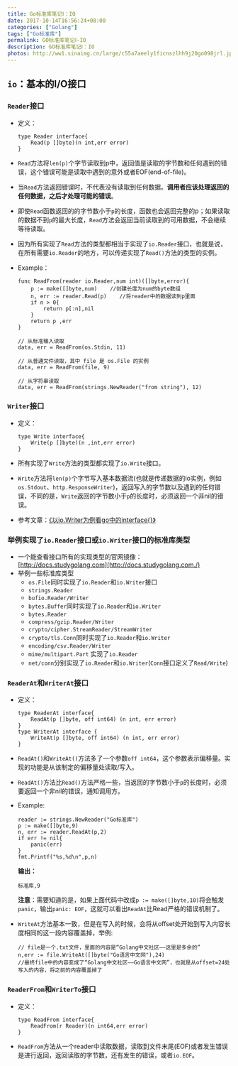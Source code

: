 ```yaml
---
title: Go标准库笔记Ⅰ：IO
date: 2017-10-14T16:56:24+08:00
categories: ["Golang"]
tags: ["Go标准库"]
permalink: GO标准库笔记Ⅰ-IO
description: GO标准库笔记Ⅰ：IO
photos: http://ww1.sinaimg.cn/large/c55a7aeely1ficnszlhh9j20go098jrl.jpg
---
```

## `io`：基本的I/O接口
### `Reader`接口
- 定义：

    ```Golang
    type Reader interface{
        Read(p []byte)(n int,err error)
    }
    ```
- `Read`方法将`len(p)`个字节读取到p中，返回值是读取的字节数和任何遇到的错误，这个错误可能是读取中遇到的意外或者EOF(end-of-file)。
- 当`Read`方法返回错误时，不代表没有读取到任何数据。**调用者应该处理返回的任何数据，之后才处理可能的错误**。
- 即使`Read`函数返回的的字节数小于`p`的长度，函数也会返回完整的p；如果读取的数据不到`p`的最大长度，`Read`方法会返回当前读取到的可用数据，不会继续等待读取。
- 因为所有实现了`Read`方法的类型都相当于实现了`io.Reader`接口，也就是说，在所有需要`io.Reader`的地方，可以传递实现了`Read()`方法的类型的实例。
<!--more-->
- Example：

    ```golang
    func ReadFrom(reader io.Reader,num int)([]byte,error){
        p := make([]byte,num)    //创建长度为num的byte数组
        n, err := reader.Read(p)    //将reader中的数据读到p里面
        if n > 0{
            return p[:n],nil
        }
        return p ,err
    }

    // 从标准输入读取
    data, err = ReadFrom(os.Stdin, 11)

    // 从普通文件读取，其中 file 是 os.File 的实例
    data, err = ReadFrom(file, 9)

    // 从字符串读取
    data, err = ReadFrom(strings.NewReader("from string"), 12)
    ```
### `Writer`接口
- 定义：

    ```golang
    type Write interface{
        Write(p []byte)(n ,int,err error)
    }
    ```
- 所有实现了`Write`方法的类型都实现了`io.Write`接口。
- `Write`方法将`len(p)`个字节写入基本数据流(也就是传递数据的io实例，例如`os.Stdout`、`http.ResponseWriter`)，返回写入的字节数以及遇到的任何错误，不同的是，`Write`返回的字节数小于`p`的长度时，必须返回一个非nil的错误。
- 参考文章：[《以io.Writer为例看go中的interface{}》](http://blog.studygolang.com/2013/02/%E4%BB%A5io-writer%E4%B8%BA%E4%BE%8B%E7%9C%8Bgo%E4%B8%AD%E7%9A%84interface/)

### 举例实现了`io.Reader`接口或`io.Writer`接口的标准库类型
- 一个能查看接口所有的实现类型的官网镜像：[http://docs.studygolang.com](http://docs.studygolang.com./)
- 举例一些标准库类型
    - `os.File`同时实现了`io.Reader`和`io.Writer`接口
    - `strings.Reader`
    - `bufio.Reader/Writer`
    - `bytes.Buffer`同时实现了`io.Reader`和`io.Writer`
    - `bytes.Reader`
    - `compress/gzip.Reader/Writer`
    - `crypto/cipher.StreamReader/StreamWriter`
    - `crypto/tls.Conn`同时实现了`io.Reader`和`io.Writer`
    - `encoding/csv.Reader/Writer`
    - `mime/multipart.Part` 实现了`io.Reader`
    - `net/conn`分别实现了`io.Reader`和`io.Writer`(`Conn`接口定义了`Read/Write`)

### `ReaderAt`和`WriterAt`接口
- 定义：

    ```golang
    type ReaderAt interface{
        ReadAt(p []byte, off int64) (n int, err error)
    }
    type WriterAt interface {
        WriteAt(p []byte, off int64) (n int, err error)
    } 
    ```
- `ReadAt()`和`WriteAt()`方法多了一个参数`off int64`，这个参数表示偏移量。实现的功能是从该制定的偏移量处读取/写入。
- `ReadAt()`方法比`Read()`方法严格一些，当返回的字节数小于`p`的长度时，必须要返回一个非nil的错误，通知调用方。
- Example:

    ```golang
    reader := strings.NewReader("Go标准库")
    p := make([]byte,9)
    n, err := reader.ReadAt(p,2)
    if err != nil{
        panic(err)
    }
    fmt.Printf("%s,%d\n",p,n)
    ```
    **输出：**
    ```shell
    标准库,9
    ```
    **注意**：需要知道的是，如果上面代码中改成`p := make([]byte,10)`将会触发`panic`，输出`panic: EOF`，这就可以看出`ReadAt`比Read严格的错误机制了。
- `WriteAt`方法基本一致，但是在写入的时候，会将从offset处开始到写入内容长度相同的这一段内容覆盖掉，举例:

    ```golang
    // file是一个.txt文件，里面的内容是“Golang中文社区——这里是多余的”
    n,err := file.WriteAt([]byte("Go语言中文网"),24)
    //最终file中的内容变成了“Golang中文社区——Go语言中文网”，也就是从offset=24处写入的内容，将之前的内容覆盖掉了
    ```
### `ReaderFrom`和`WriterTo`接口
- 定义：

    ```golang
    type ReadFrom interface{
        ReadFrom(r Reader)(n int64,err error)
    }
    ```
- `ReadFrom`方法从一个reader中读取数据，读取到文件末尾(EOF)或者发生错误是进行返回，返回读取的字节数，还有发生的错误，或者`io.EOF`。